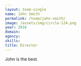 ```yaml
---
layout: team-single
name: John Smith
permalink: /team/john-smith/
image: /assets/img/circle-124.png
year: 2016
domain:
agency:
skills:
title: Director
---
```


John is the best.
